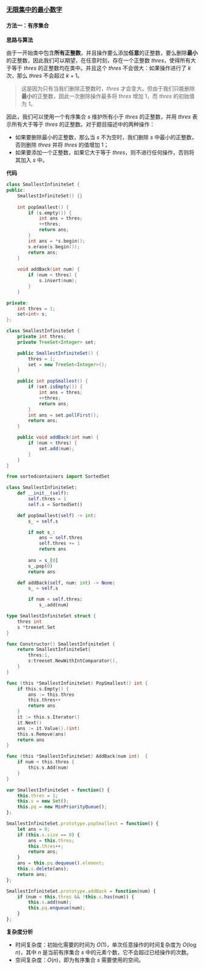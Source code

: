 ### [无限集中的最小数字](https://leetcode.cn/problems/smallest-number-in-infinite-set/solutions/2542156/wu-xian-ji-zhong-de-zui-xiao-shu-zi-by-l-5mfr/)

#### 方法一：有序集合

**思路与算法**

由于一开始类中包含**所有正整数**，并且操作要么添加**任意**的正整数，要么删除**最小**的正整数，因此我们可以期望，在任意时刻，存在一个正整数 $thres$，使得所有大于等于 $thres$ 的正整数均在类中。并且这个 $thres$ 不会很大：如果操作进行了 $k$ 次，那么 $thres$ 不会超过 $k + 1$。

> 这是因为只有当我们删除正整数时，$thres$ 才会变大。但由于我们只能删除**最小**的正整数，因此一次删除操作最多将 $thres$ 增加 $1$，而 $thres$ 的初始值为 $1$。

因此，我们可以使用一个有序集合 $s$ 维护所有小于 $thres$ 的正整数，并用 $thres$ 表示所有大于等于 $thres$ 的正整数。对于题目描述中的两种操作：

-   如果要删除最小的正整数，那么当 $s$ 不为空时，我们删除 $s$ 中最小的正整数，否则删除 $thres$ 并将 $thres$ 的值增加 $1$；
-   如果要添加一个正整数，如果它大于等于 $thres$，则不进行任何操作，否则将其加入 $s$ 中。

**代码**

```c++
class SmallestInfiniteSet {
public:
    SmallestInfiniteSet() {}
    
    int popSmallest() {
        if (s.empty()) {
            int ans = thres;
            ++thres;
            return ans;
        }
        int ans = *s.begin();
        s.erase(s.begin());
        return ans;
    }
    
    void addBack(int num) {
        if (num < thres) {
            s.insert(num);
        }
    }

private:
    int thres = 1;
    set<int> s;
};
```

```java
class SmallestInfiniteSet {
    private int thres;
    private TreeSet<Integer> set;

    public SmallestInfiniteSet() {
        thres = 1;
        set = new TreeSet<Integer>();
    }

    public int popSmallest() {
        if (set.isEmpty()) {
            int ans = thres;
            ++thres;
            return ans;
        }
        int ans = set.pollFirst();
        return ans;
    }

    public void addBack(int num) {
        if (num < thres) {
            set.add(num);
        }
    }
}
```

```python
from sortedcontainers import SortedSet

class SmallestInfiniteSet:
    def __init__(self):
        self.thres = 1
        self.s = SortedSet()

    def popSmallest(self) -> int:
        s_ = self.s

        if not s_:
            ans = self.thres
            self.thres += 1
            return ans
        
        ans = s_[0]
        s_.pop(0)
        return ans

    def addBack(self, num: int) -> None:
        s_ = self.s

        if num < self.thres:
            s_.add(num)
```

```go
type SmallestInfiniteSet struct {
    thres int
    s *treeset.Set
}

func Constructor() SmallestInfiniteSet {
    return SmallestInfiniteSet{
        thres:1,
        s:treeset.NewWithIntComparator(),
    }
}

func (this *SmallestInfiniteSet) PopSmallest() int {
    if this.s.Empty() {
        ans := this.thres
        this.thres++
        return ans
    }
    it := this.s.Iterator()
    it.Next()
    ans := it.Value().(int)
    this.s.Remove(ans)
    return ans
}

func (this *SmallestInfiniteSet) AddBack(num int)  {
    if num < this.thres {
        this.s.Add(num)
    }
}
```

```javascript
var SmallestInfiniteSet = function() {
    this.thres = 1;
    this.s = new Set();
    this.pq = new MinPriorityQueue();
};

SmallestInfiniteSet.prototype.popSmallest = function() {
    let ans = 0;
    if (this.s.size == 0) {
        ans = this.thres;
        this.thres++;
        return ans;
    }
    ans = this.pq.dequeue().element;
    this.s.delete(ans);
    return ans;
};

SmallestInfiniteSet.prototype.addBack = function(num) {
    if (num < this.thres && !this.s.has(num)) {
        this.s.add(num);
        this.pq.enqueue(num);
    }
};
```

**复杂度分析**

-   时间复杂度：初始化需要的时间为 $O(1)$，单次任意操作的时间复杂度为 $O(\log n)$，其中 $n$ 是当前有序集合 $s$ 中的元素个数，它不会超过已经操作的次数。
-   空间复杂度：$O(n)$，即为有序集合 $s$ 需要使用的空间。
